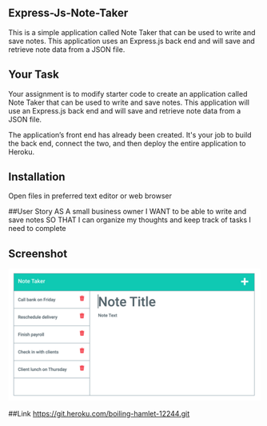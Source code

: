 ## Express-Js-Note-Taker
This is a simple application called Note Taker that can be used to write and save notes. This application uses an Express.js back end and will save and retrieve note data from a JSON file.


## Your Task

Your assignment is to modify starter code to create an application called Note Taker that can be used to write and save notes. This application will use an Express.js back end and will save and retrieve note data from a JSON file.

The application’s front end has already been created. It's your job to build the back end, connect the two, and then deploy the entire application to Heroku.

## Installation
Open files in preferred text editor or web browser

##User Story
AS A small business owner
I WANT to be able to write and save notes
SO THAT I can organize my thoughts and keep track of tasks I need to complete

## Screenshot

![alt text](assets1/Notes.png)

##Link
https://git.heroku.com/boiling-hamlet-12244.git


